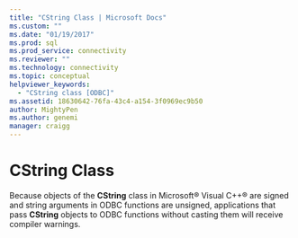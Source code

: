 ```yaml
---
title: "CString Class | Microsoft Docs"
ms.custom: ""
ms.date: "01/19/2017"
ms.prod: sql
ms.prod_service: connectivity
ms.reviewer: ""
ms.technology: connectivity
ms.topic: conceptual
helpviewer_keywords: 
  - "CString class [ODBC]"
ms.assetid: 18630642-76fa-43c4-a154-3f0969ec9b50
author: MightyPen
ms.author: genemi
manager: craigg
---
```

# CString Class
Because objects of the **CString** class in Microsoft® Visual C++® are signed and string arguments in ODBC functions are unsigned, applications that pass **CString** objects to ODBC functions without casting them will receive compiler warnings.
